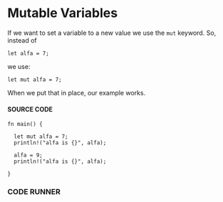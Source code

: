 # Mutable Variables

If we want to set a variable to a new
value we use the `mut` keyword. So,
instead of

```rust, noplayground
let alfa = 7;
```

we use:

```rust, noplayground
let mut alfa = 7;
```

When we put that in place, our example
works.

#### SOURCE CODE

```rust, noplayground, EXAMPLE1
fn main() {

  let mut alfa = 7;
  println!("alfa is {}", alfa);

  alfa = 9;
  println!("alfa is {}", alfa);

}
```

### CODE RUNNER

```rust, editable, CODE1

```
